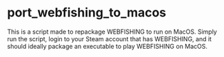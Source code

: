 # port_webfishing_to_macos
This is a script made to repackage WEBFISHING to run on MacOS. Simply run the script, login to your Steam account that has WEBFISHING, and it should ideally package an executable to play WEBFISHING on MacOS.
